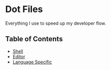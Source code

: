 # Dot Files

Everything I use to speed up my developer flow.

## Table of Contents

- [Shell]()
- [Editor]()
- [Language Specific]()
